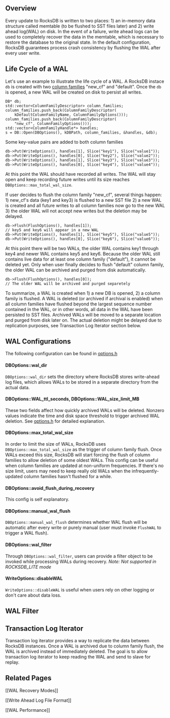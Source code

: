 ## Overview

Every update to RocksDB is written to two places: 1) an in-memory data structure called memtable (to be flushed to SST files later) and 2) write ahead log(WAL) on disk. In the event of a failure, write ahead logs can be used to completely recover the data in the memtable, which is necessary to restore the database to the original state. In the default configuration, RocksDB guarantees process crash consistency by flushing the WAL after every user write.

## Life Cycle of a WAL

Let's use an example to illustrate the life cycle of a WAL. A RocksDB instace `db` is created with two [column families](https://github.com/facebook/rocksdb/wiki/Column-Families) "new_cf" and "default". Once the `db` is opened, a new WAL will be created on disk to persist all writes.
```
DB* db;
std::vector<ColumnFamilyDescriptor> column_families;
column_families.push_back(ColumnFamilyDescriptor(
    kDefaultColumnFamilyName, ColumnFamilyOptions()));
column_families.push_back(ColumnFamilyDescriptor(
    "new_cf", ColumnFamilyOptions()));
std::vector<ColumnFamilyHandle*> handles;
s = DB::Open(DBOptions(), kDBPath, column_families, &handles, &db);
```

Some key-value pairs are added to both column families

```
db->Put(WriteOptions(), handles[1], Slice("key1"), Slice("value1"));
db->Put(WriteOptions(), handles[0], Slice("key2"), Slice("value2"));
db->Put(WriteOptions(), handles[1], Slice("key3"), Slice("value3"));
db->Put(WriteOptions(), handles[0], Slice("key4"), Slice("value4"));
```

At this point the WAL should have recorded all writes. The WAL will stay open and keep recording future writes until its size reaches `DBOptions::max_total_wal_size`.

If user decides to flush the column family "new_cf", several things happen: 1) new_cf's data (key1 and key3) is flushed to a new SST file 2) a new WAL is created and all future writes to all column families now go to the new WAL 3) the older WAL will not accept new writes but the deletion may be delayed.

```
db->Flush(FlushOptions(), handles[1]);
// key5 and key6 will appear in a new WAL
db->Put(WriteOptions(), handles[1], Slice("key5"), Slice("value5"));
db->Put(WriteOptions(), handles[0], Slice("key6"), Slice("value6"));
```

At this point there will be two WALs, the older WAL contains key1 through key4 and newer WAL contains key5 and key6. Because the older WAL still contains live data for at least one column family ("default"), it cannot be deleted yet. Only when user finally decides to flush "default" column family, the older WAL can be archived and purged from disk automatically.

```
db->Flush(FlushOptions(), handles[0]);
// The older WAL will be archived and purged separetely
```

To summarize, a WAL is created when 1) a new DB is opened, 2) a column family is flushed. A WAL is deleted (or archived if archival is enabled) when all column families have flushed beyond the largest sequence number contained in the WAL, or in other words, all data in the WAL have been persisted to SST files. Archived WALs will be moved to a separate location and purged from disk later on. The actual deletion might be delayed due to replication purposes, see Transaction Log Iterator section below.

## WAL Configurations

The following configuration can be found in [options.h](https://github.com/facebook/rocksdb/blob/5.10.fb/include/rocksdb/options.h)

#### DBOptions::wal_dir

`DBOptions::wal_dir` sets the directory where RocksDB stores write-ahead log files, which allows WALs to be stored in a separate directory from the actual data.

#### DBOptions::WAL_ttl_seconds, DBOptions::WAL_size_limit_MB

These two fields affect how quickly archived WALs will be deleted. Nonzero values indicate the time and disk space threshold to trigger archived WAL deletion. See [options.h](https://github.com/facebook/rocksdb/blob/5.10.fb/include/rocksdb/options.h#L554-L565) for detailed explanation.

#### DBOptions::max_total_wal_size

In order to limit the size of WALs, RocksDB uses `DBOptions::max_total_wal_size` as the trigger of column family flush. Once WALs exceed this size, RocksDB will start forcing the flush of column families to allow deletion of some oldest WALs. This config can be useful when column families are updated at non-uniform frequencies. If there's no size limit, users may need to keep really old WALs when the infrequently-updated column families hasn't flushed for a while. 

#### DBOptions::avoid_flush_during_recovery

This config is self explanatory.

#### DBOptions::manual_wal_flush

`DBOptions::manual_wal_flush` determines whether WAL flush will be automatic after every write or purely manual (user must invoke `FlushWAL` to trigger a WAL flush).

#### DBOptions::wal_filter

Through `DBOptions::wal_filter`, users can provide a filter object to be invoked while processing WALs during recovery. 
_Note: Not supported in ROCKSDB_LITE mode_

#### WriteOptions::disableWAL

`WriteOptions::disableWAL` is useful when users rely on other logging or don't care about data loss.

## WAL Filter

## Transaction Log Iterator
Transaction log iterator provides a way to replicate the data between RocksDB instances. Once a WAL is archived due to column family flush, the WAL is archived instead of immediately deleted. The goal is to allow transaction log iterator to keep reading the WAL and send to slave for replay. 

## Related Pages

[[WAL Recovery Modes]]

[[Write Ahead Log File Format]]

[[WAL Performance]]